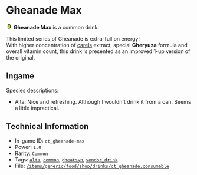 # Gheanade Max

<img src="https://raw.githubusercontent.com/Ceterai/Enternia/main/items/generic/food/shop/drinks/ct_gheanade.png" alt="Gheanade Max icon" loading="lazy" height=16px width="auto" /> **Gheanade Max** is a common drink.

This limited series of Gheanade is extra-full on energy!  
With higher concentration of [carels](https://ceterai.github.io/MyEnternia/Wiki/Tags/Carel) extract, special **Gheryuza** formula and overall vitamin count, this drink is presented as an improved 1-up version of the original.

## Ingame

Species descriptions:

- Alta: Nice and refreshing. Although I wouldn't drink it from a can. Seems a little impractical.

## Technical Information

- In-game ID: `ct_gheanade-max`
- Power: `1.0`
- Rarity: `Common`
- Tags: [`alta`](https://ceterai.github.io/MyEnternia/Wiki/Tags/Alta), [`common`](https://ceterai.github.io/MyEnternia/Wiki/Tags/Common), [`gheatsyn`](https://ceterai.github.io/MyEnternia/Wiki/Tags/Gheatsyn), [`vendor_drink`](https://ceterai.github.io/MyEnternia/Wiki/Tags/VendorDrink)
- File: [`/items/generic/food/shop/drinks/ct_gheanade.consumable`](https://github.com/Ceterai/Enternia/blob/main/items/generic/food/shop/drinks/ct_gheanade.consumable)
